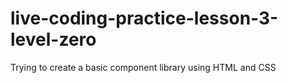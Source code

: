 # live-coding-practice-lesson-3-level-zero
 Trying to create a basic component library using HTML and CSS
